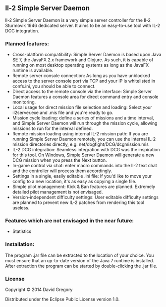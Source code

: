Il-2 Simple Server Daemon
-------------------------

Il-2 Simple Server Daemon is a very simple server controller for the Il-2 Sturmovik 1946 dedicated server. It aims to be an easy-to-use tool with IL-2 DCG integration.

### Planned features:

- Cross-platform compatibility: Simple Server Daemon is based upon Java SE 7, the JavaFX 2.x framework and Clojure. As such, it is capable of running on most desktop operating systems as long as the JavaFX runtime is available.
- Remote server console connection: As long as you have unblocked access to the server console port via TCP and your IP is whitelisted in confs.ini, you should be able to connect.
- Direct access to the remote console via the interface: Simple Server Daemon features a console area for direct command entry and console monitoring.
- Local usage for direct mission file selection and loading: Select your il2server.exe and .mis file and you're ready to go.
- Mission cycle loading: define a series of missions and a time interval, and Simple Server Daemon will run through the mission cycle, allowing missions to run for the interval defined.
- Remote mission loading using internal IL-2 mission path: If you are running Simple Server Daemon remotely, you can use the internal IL-2 mission directories directly, e.g. net/dogfight/DCG/dcgmission.mis
- IL-2 DCG integration: Seamless integration with DCG was the inspiration for this tool. On Windows, Simple Server Daemon will generate a new DCG mission when you press the Next button.
- In-game control via chat: enter macro commands into the Il-2 text chat and the controller will process them accordingly.
- Settings in a single, easily editable .ini file: If you'd like to move your config to a new location, it's as easy as copying a single file.
- Simple pilot management: Kick & Ban features are planned. Extremely detailed pilot management is not envisaged.
- Version-independent difficulty settings: User editable difficulty settings are planned to prevent new IL-2 patches from rendering this tool useless.

### Features which are not envisaged in the near future:

- Statistics

### Installation:

The program .jar file can be extracted to the location of your choice. You must ensure that an up-to-date version of the Java 7 runtime is installed. After extraction the program can be started by double-clicking the .jar file.

### License

Copyright © 2014 David Gregory

Distributed under the Eclipse Public License version 1.0.